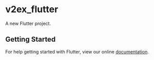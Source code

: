 # v2ex_flutter

A new Flutter project.

## Getting Started

For help getting started with Flutter, view our online
[documentation](http://flutter.io/).
